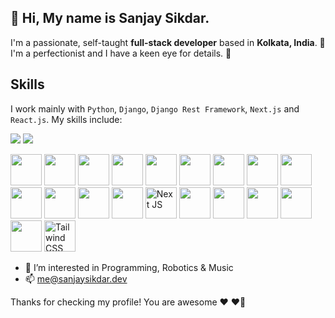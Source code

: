 ## 👋 Hi, My name is Sanjay Sikdar.

I'm a passionate, self-taught **full-stack developer** based in **Kolkata, India**. 🌱
I'm a perfectionist and I have a keen eye for details.  👀


## Skills

I work mainly with `Python`, `Django`, `Django Rest Framework`, `Next.js` and `React.js`. My skills include:

[![](https://img.shields.io/twitter/follow/znas_sanjay)](https://twitter.com/znas_sanjay) [![](https://img.shields.io/github/followers/sannjayy?style=social)](https://github.com/sannjayy) 

<p>
    <img src="https://cdn.jsdelivr.net/gh/devicons/devicon/icons/python/python-original.svg" width="50" height="50" />
    <img src="https://cdn.jsdelivr.net/gh/devicons/devicon/icons/django/django-plain-wordmark.svg" width="50" height="50" />
    <img src="https://cdn.jsdelivr.net/gh/devicons/devicon/icons/git/git-plain-wordmark.svg" width="50" height="50" />
    <img src="https://cdn.jsdelivr.net/gh/devicons/devicon/icons/postgresql/postgresql-plain-wordmark.svg" width="50" height="50" />
    <img src="https://cdn.jsdelivr.net/gh/devicons/devicon/icons/mysql/mysql-original-wordmark.svg" width="50" height="50" />
    <img src="https://cdn.jsdelivr.net/gh/devicons/devicon/icons/redis/redis-plain-wordmark.svg" width="50" height="50" />
    <img src="https://cdn.jsdelivr.net/gh/devicons/devicon/icons/nginx/nginx-original.svg" width="50" height="50" />
    <img src="https://cdn.jsdelivr.net/gh/devicons/devicon/icons/bash/bash-original.svg" width="50" height="50" />
    <img src="https://cdn.jsdelivr.net/gh/devicons/devicon/icons/amazonwebservices/amazonwebservices-plain-wordmark.svg" width="50" height="50" />
    <img src="https://cdn.jsdelivr.net/gh/devicons/devicon/icons/digitalocean/digitalocean-original-wordmark.svg" width="50" height="50" />
    <img src="https://cdn.jsdelivr.net/gh/devicons/devicon/icons/nodejs/nodejs-plain-wordmark.svg" width="50" height="50" />
    <img src="https://cdn.jsdelivr.net/gh/devicons/devicon/icons/javascript/javascript-original.svg" width="50" height="50" />
    <img src="https://cdn.jsdelivr.net/gh/devicons/devicon/icons/react/react-original-wordmark.svg" width="50" height="50" />
    <img src="https://cdn.jsdelivr.net/gh/devicons/devicon/icons/nextjs/nextjs-original.svg" title='Next JS' width="50" height="50" />
    <img src="https://cdn.jsdelivr.net/gh/devicons/devicon/icons/jquery/jquery-plain-wordmark.svg" width="50" height="50" />
    <img src="https://cdn.jsdelivr.net/gh/devicons/devicon/icons/wordpress/wordpress-original.svg" width="50" height="50" />
    <img src="https://cdn.jsdelivr.net/gh/devicons/devicon/icons/html5/html5-plain-wordmark.svg" width="50" height="50" />
    <img src="https://cdn.jsdelivr.net/gh/devicons/devicon/icons/css3/css3-plain-wordmark.svg" width="50" height="50" />
    <img src="https://cdn.jsdelivr.net/gh/devicons/devicon/icons/bootstrap/bootstrap-plain-wordmark.svg" width="50" height="50" />
    <img src="https://cdn.jsdelivr.net/gh/devicons/devicon/icons/tailwindcss/tailwindcss-plain.svg" width="50" height="50" title='Tailwind CSS' />
</p>


- 👀 I’m interested in Programming, Robotics & Music
- 📫 me@sanjaysikdar.dev

Thanks for checking my profile! You are awesome ❤️ ❤️‍🔥

<!---
sannjayy/sannjayy is a ✨ special ✨ repository because its `README.md` (this file) appears on your GitHub profile.
You can click the Preview link to take a look at your changes.
--->
